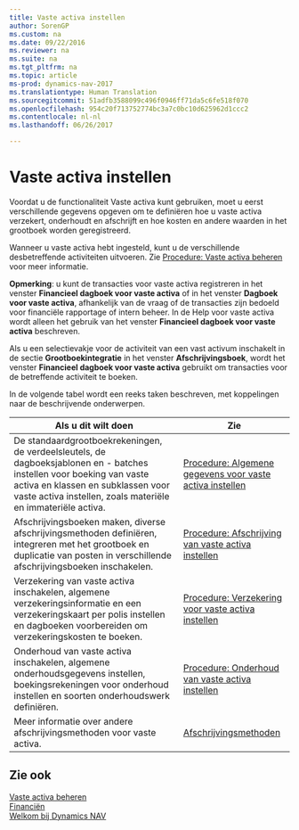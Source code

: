 ```yaml
---
title: Vaste activa instellen
author: SorenGP
ms.custom: na
ms.date: 09/22/2016
ms.reviewer: na
ms.suite: na
ms.tgt_pltfrm: na
ms.topic: article
ms-prod: dynamics-nav-2017
ms.translationtype: Human Translation
ms.sourcegitcommit: 51adfb3588099c496f0946ff71da5c6fe518f070
ms.openlocfilehash: 954c20f713752774bc3a7c0bc10d625962d1ccc2
ms.contentlocale: nl-nl
ms.lasthandoff: 06/26/2017

---
```


# <a name="set-up-fixed-assets"></a>Vaste activa instellen
Voordat u de functionaliteit Vaste activa kunt gebruiken, moet u eerst verschillende gegevens opgeven om te definiëren hoe u vaste activa verzekert, onderhoudt en afschrijft en hoe kosten en andere waarden in het grootboek worden geregistreerd.

Wanneer u vaste activa hebt ingesteld, kunt u de verschillende desbetreffende activiteiten uitvoeren. Zie [Procedure: Vaste activa beheren](fa-manage.md) voor meer informatie.

**Opmerking**: u kunt de transacties voor vaste activa registreren in het venster **Financieel dagboek voor vaste activa** of in het venster **Dagboek voor vaste activa**, afhankelijk van de vraag of de transacties zijn bedoeld voor financiële rapportage of intern beheer. In de Help voor vaste activa wordt alleen het gebruik van het venster **Financieel dagboek voor vaste activa** beschreven.

Als u een selectievakje voor de activiteit van een vast activum inschakelt in de sectie **Grootboekintegratie** in het venster **Afschrijvingsboek**, wordt het venster **Financieel dagboek voor vaste activa** gebruikt om transacties voor de betreffende activiteit te boeken.

In de volgende tabel wordt een reeks taken beschreven, met koppelingen naar de beschrijvende onderwerpen.

| Als u dit wilt doen | Zie |  
|----|-----|  
|De standaardgrootboekrekeningen, de verdeelsleutels, de dagboeksjablonen en - batches instellen voor boeking van vaste activa en klassen en subklassen voor vaste activa instellen, zoals materiële en immateriële activa.|[Procedure: Algemene gegevens voor vaste activa instellen](fa-how-setup-general.md)|  
|Afschrijvingsboeken maken, diverse afschrijvingsmethoden definiëren, integreren met het grootboek en duplicatie van posten in verschillende afschrijvingsboeken inschakelen.|[Procedure: Afschrijving van vaste activa instellen](fa-how-setup-depreciation.md)|
|Verzekering van vaste activa inschakelen, algemene verzekeringsinformatie en een verzekeringskaart per polis instellen en dagboeken voorbereiden om verzekeringskosten te boeken.|[Procedure: Verzekering voor vaste activa instellen](fa-how-setup-insurance.md)|
|Onderhoud van vaste activa inschakelen, algemene onderhoudsgegevens instellen, boekingsrekeningen voor onderhoud instellen en soorten onderhoudswerk definiëren.|[Procedure: Onderhoud van vaste activa instellen](fa-how-setup-maintenance.md)|
|Meer informatie over andere afschrijvingsmethoden voor vaste activa.|[Afschrijvingsmethoden](fa-depreciation-methods.md)|

## <a name="see-also"></a>Zie ook
[Vaste activa beheren](fa-manage.md)  
[Financiën](finance-setup.md)  
[Welkom bij Dynamics NAV](across-get-started.md)

